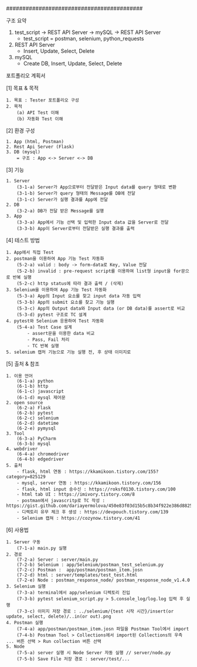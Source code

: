 

##########################################

구조 요약
1. test_script -> REST API Server -> mySQL -> REST API Server
   - test_script = postman, selenium, python_requests
2. REST API Server
    - Insert, Update, Select, Delete
3. mySQL
    - Create DB, Insert, Update, Select, Delete


포트폴리오 계획서

[1] 목표 & 목적

	1. 목표 : Tester 포트폴리오 구성
	2. 목적
		(a) API Test 이해
		(b) 자동화 Test 이해

[2] 환경 구성

	1. App (html, Postman)
	2. Rest Api Server (Flask)
	3. DB (mysql)
		= 구조 : App <-> Server <-> DB

[3] 기능

	1. Server
		(3-1-a) Server가 App으로부터 전달받은 Input data를 query 형태로 변환
        (3-1-b) Server가 query 형태의 Message를 DB에 전달
        (3-1-c) Server가 실행 결과를 App에 전달
	2. DB
        (3-2-a) DB가 전달 받은 Message를 실행
    3. App
        (3-3-a) App에서 기능 선택 및 입력한 Input data 값을 Server로 전달
        (3-3-b) App이 Server로부터 전달받은 실행 결과를 출력

[4] 테스트 방법

	1. App에서 직접 Test
	2. postman을 이용하여 App 기능 Test 자동화
		(5-2-a) valid : body -> form-data로 Key, Value 전달
		(5-2-b) invalid : pre-request script를 이용하여 list형 input을 for문으로 반복 실행
		(5-2-c) http status에 따라 결과 출력 / (삭제)
	3. Selenium을 이용하여 App 기능 Test 자동화
		(5-3-a) App의 Input 요소를 찾고 input data 자동 입력
		(5-3-b) App의 submit 요소를 찾고 기능 실행
		(5-3-c) App의 Output data와 Input data (or DB data)를 assert로 비교
		(5-3-d) pytest 구조로 TC 설계
	4. pytest와 Selenium 응용하여 Test 자동화
		(5-4-a) Test Case 설계
			- assert문을 이용한 data 비교
			- Pass, Fail 처리
			- TC 반복 실행
	5. selenium 캡처 기능으로 기능 실행 전, 후 상태 이미지로 

[5] 출처 & 참조

	1. 이용 언어
		(6-1-a) python
		(6-1-b) http
		(6-1-c) javascript
		(6-1-d) mysql 제어문
	2. open source 
		(6-2-a) Flask
		(6-2-b) pytest
		(6-2-c) selenium
		(6-2-d) datetime
		(6-2-e) pymysql
	3. Tool
		(6-3-a) PyCharm
		(6-3-b) mysql
	4. webdriver
		(6-4-a) chromedriver
		(6-4-b) edgedriver
	5. 출처
		- flask, html 연동 : https://kkamikoon.tistory.com/155?category=825129
		- mysql, server 연동 : https://kkamikoon.tistory.com/156
		- flask, html input 송수신 : https://roksf0130.tistory.com/100
		- html tab UI : https://imivory.tistory.com/8
		- postman에서 javascritp로 TC 작성 : https://gist.github.com/dariayermolova/450e83f03d15b5c8b34f922e386d8825
		- 디렉토리 유무 체크 후 생성 : https://devpouch.tistory.com/139
		- Selenium 캡쳐 : https://cozynow.tistory.com/41

[6] 사용법

	1. Server 구동
		(7-1-a) main.py 실행
	2. 경로
		(7-2-a) Server : server/main.py
		(7-2-b) Selenium : app/Selenium/postman_test_selenium.py
		(7-2-c) Postman :  app/postman/postman_item.josn
		(7-2-d) html : server/templates/test_test.html
        (7-2-e) Node : postman_response_node/ postman_response_node_v1.4.0
	3. Selenium 실행
		(7-3-a) terminal에서 app/selenium 디렉토리 진입
		(7-3-b) pytest selenium_script.py > 5.console_log/log.log 입력 후 실행
        (7-3-c) 이미지 저장 경로 : ../selenium/{test 시작 시간}/insert(or update, select, delete)/..in(or out).png
	4. Postman 실행
		(7-4-a) app/postman/postman_item.josn 파일을 Postman Tool에서 import
		(7-4-b) Postman Tool > Collections에서 import된 Collections의 우측 ... 버튼 선택 > Run collection 버튼 선택
	5. Node
        (7-5-a) server 실행 시 Node Server 자동 실행 // server/node.py 
        (7-5-b) Save File 저장 경로 : server/test/...
